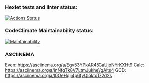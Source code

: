 ### Hexlet tests and linter status:
[![Actions Status](https://github.com/thygh0st/java-project-61/actions/workflows/hexlet-check.yml/badge.svg)](https://github.com/thygh0st/java-project-61/actions)

### CodeClimate Maintainability status:
[![Maintainability](https://api.codeclimate.com/v1/badges/3538e503033eb4ee1cbe/maintainability)](https://codeclimate.com/github/thygh0st/java-project-61/maintainability)

### ASCIINEMA
Even: https://asciinema.org/a/Egv53YPkAR45GaUjpNYrKXHt9
Calc: https://asciinema.org/a/jnNfgTk8V7LtmJukheVgAlts4
GCD: https://asciinema.org/a/l0OeHqji4p6fyQloktoT72d2s